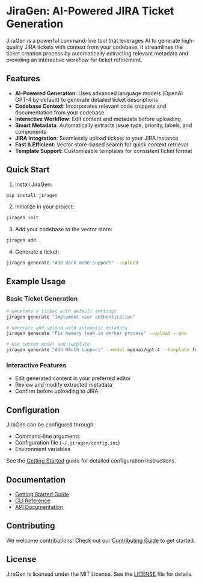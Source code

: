 # JiraGen: AI-Powered JIRA Ticket Generation

JiraGen is a powerful command-line tool that leverages AI to generate high-quality JIRA tickets with context from your codebase. It streamlines the ticket creation process by automatically extracting relevant metadata and providing an interactive workflow for ticket refinement.

## Features

- **AI-Powered Generation**: Uses advanced language models (OpenAI GPT-4 by default) to generate detailed ticket descriptions
- **Codebase Context**: Incorporates relevant code snippets and documentation from your codebase
- **Interactive Workflow**: Edit content and metadata before uploading
- **Smart Metadata**: Automatically extracts issue type, priority, labels, and components
- **JIRA Integration**: Seamlessly upload tickets to your JIRA instance
- **Fast & Efficient**: Vector store-based search for quick context retrieval
- **Template Support**: Customizable templates for consistent ticket format

## Quick Start

1. Install JiraGen:
```bash
pip install jiragen
```

2. Initialize in your project:
```bash
jiragen init
```

3. Add your codebase to the vector store:
```bash
jiragen add .
```

4. Generate a ticket:
```bash
jiragen generate "Add dark mode support" --upload
```

## Example Usage

### Basic Ticket Generation
```bash
# Generate a ticket with default settings
jiragen generate "Implement user authentication"

# Generate and upload with automatic metadata
jiragen generate "Fix memory leak in worker process" --upload --yes

# Use custom model and template
jiragen generate "Add OAuth support" --model openai/gpt-4 --template feature.md
```

### Interactive Features
- Edit generated content in your preferred editor
- Review and modify extracted metadata
- Confirm before uploading to JIRA

## Configuration

JiraGen can be configured through:
- Command-line arguments
- Configuration file (`~/.jiragen/config.ini`)
- Environment variables

See the [Getting Started](getting-started.md) guide for detailed configuration instructions.

## Documentation

- [Getting Started Guide](getting-started.md)
- [CLI Reference](cli.md)
- [API Documentation](api/core.md)

## Contributing

We welcome contributions! Check out our [Contributing Guide](https://github.com/Abdellah-Laassairi/jiragen/blob/main/CONTRIBUTING.md) to get started.

## License

JiraGen is licensed under the MIT License. See the [LICENSE](https://github.com/Abdellah-Laassairi/jiragen/blob/main/LICENSE) file for details.
